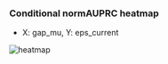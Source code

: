 ### Conditional normAUPRC heatmap

- X: gap_mu, Y: eps_current

![heatmap](/home/elicer/project_0814_2/results/20250815-045217/holdout/conditional_heatmap_gap_mu_vs_eps_current.png)
